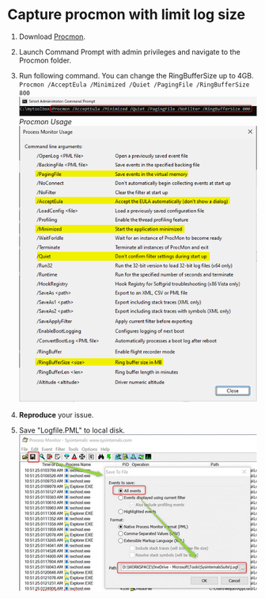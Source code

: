 # Capture procmon with limit log size

1. Download [Procmon](https://docs.microsoft.com/zh-cn/sysinternals/downloads/procmon). <br>

1. Launch Command Prompt with admin privileges and navigate to the Procmon folder.<br>

1. Run following command. You can change the RingBufferSize up to 4GB. <br>
`Procmon /AcceptEula /Minimized /Quiet /PagingFile /RingBufferSize 800`
<img src="./Images/procmon4.png" alt="procmon4.png" width="500"> <br>
    *Procmon Usage*<br>
    <img src="./Images/procmon5.png" alt="procmon5.png" width="500">

1. **Reproduce** your issue. <br>

1. Save "Logfile.PML" to local disk. <br>
    <img src="./Images/procmon3.png" alt="procmon3.png" width="500">